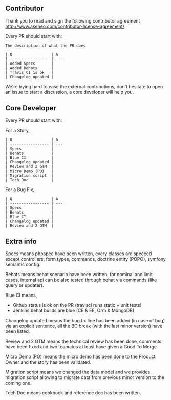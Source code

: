 Contributor
-----------

Thank you to read and sign the following contributor agreement http://www.akeneo.com/contributor-license-agreement/

Every PR should start with:

```
The description of what the PR does

| Q                 | A
| ----------------- | ---
| Added Specs       |
| Added Behats      |
| Travis CI is ok   |
| Changelog updated |
```

We're trying hard to ease the external contributions, don't hesitate to open an issue to start a discussion, a core developer will help you.

Core Developer
--------------

Every PR should start with:

For a Story,

```
| Q                 | A
| ----------------- | ---
| Specs             |
| Behats            |
| Blue CI           |
| Changelog updated |
| Review and 2 GTM  |
| Micro Demo (PO)   |
| Migration script  |
| Tech Doc          |
```

For a Bug Fix,

```
| Q                 | A
| ----------------- | ---
| Specs             |
| Behats            |
| Blue CI           |
| Changelog updated |
| Review and 2 GTM  |
```

Extra info
----------

Specs means phpspec have been written, every classes are specced except controllers, form types, commands, doctrine entity (POPO), symfony semantic config.

Behats means behat scenario have been written, for nominal and limit cases, internal api can be also tested through behat via commands (like query or updater).

Blue CI means,
* Github status is ok on the PR (travisci runs static + unit tests)
* Jenkins behat builds are blue (CE & EE, Orm & MongoDB)

Changelog updated means the bug fix line has been added (in case of bug) via an explicit sentence, all the BC break (with the last minor version) have been listed.

Review and 2 GTM means the technical review has been done, comments have been fixed and two teamates at least have given a Good To Merge.

Micro Demo (PO) means the micro demo has been done to the Product Owner and the story has been validated.

Migration script means we changed the data model and we provides migration script allowing to migrate data from previous minor version to the coming one.

Tech Doc means cookbook and reference doc has been written.
